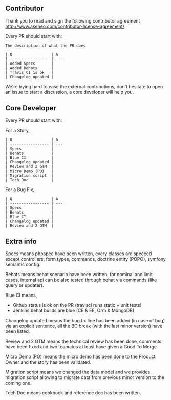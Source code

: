 Contributor
-----------

Thank you to read and sign the following contributor agreement http://www.akeneo.com/contributor-license-agreement/

Every PR should start with:

```
The description of what the PR does

| Q                 | A
| ----------------- | ---
| Added Specs       |
| Added Behats      |
| Travis CI is ok   |
| Changelog updated |
```

We're trying hard to ease the external contributions, don't hesitate to open an issue to start a discussion, a core developer will help you.

Core Developer
--------------

Every PR should start with:

For a Story,

```
| Q                 | A
| ----------------- | ---
| Specs             |
| Behats            |
| Blue CI           |
| Changelog updated |
| Review and 2 GTM  |
| Micro Demo (PO)   |
| Migration script  |
| Tech Doc          |
```

For a Bug Fix,

```
| Q                 | A
| ----------------- | ---
| Specs             |
| Behats            |
| Blue CI           |
| Changelog updated |
| Review and 2 GTM  |
```

Extra info
----------

Specs means phpspec have been written, every classes are specced except controllers, form types, commands, doctrine entity (POPO), symfony semantic config.

Behats means behat scenario have been written, for nominal and limit cases, internal api can be also tested through behat via commands (like query or updater).

Blue CI means,
* Github status is ok on the PR (travisci runs static + unit tests)
* Jenkins behat builds are blue (CE & EE, Orm & MongoDB)

Changelog updated means the bug fix line has been added (in case of bug) via an explicit sentence, all the BC break (with the last minor version) have been listed.

Review and 2 GTM means the technical review has been done, comments have been fixed and two teamates at least have given a Good To Merge.

Micro Demo (PO) means the micro demo has been done to the Product Owner and the story has been validated.

Migration script means we changed the data model and we provides migration script allowing to migrate data from previous minor version to the coming one.

Tech Doc means cookbook and reference doc has been written.
